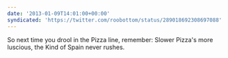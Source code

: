 ```yaml
---
date: '2013-01-09T14:01:00+00:00'
syndicated: 'https://twitter.com/roobottom/status/289018692308697088'
---
```

So next time you drool in the Pizza line, remember: Slower Pizza's more luscious, the Kind of Spain never rushes.
